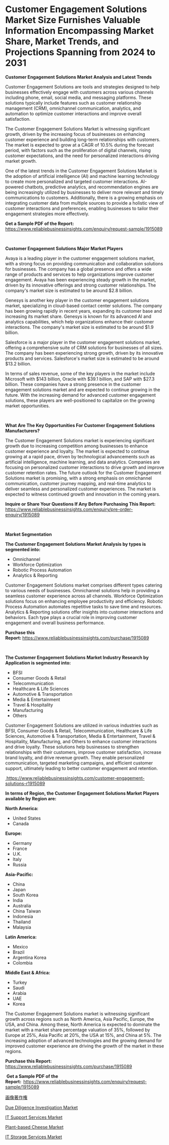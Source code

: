<p><h1>Customer Engagement Solutions Market Size Furnishes Valuable Information Encompassing Market Share, Market Trends, and Projections Spanning from 2024 to 2031</h1></p><p><strong>Customer Engagement Solutions Market Analysis and Latest Trends</strong></p>
<p><p>Customer Engagement Solutions are tools and strategies designed to help businesses effectively engage with customers across various channels including phone, email, social media, and messaging platforms. These solutions typically include features such as customer relationship management (CRM), omnichannel communication, analytics, and automation to optimize customer interactions and improve overall satisfaction.</p><p>The Customer Engagement Solutions Market is witnessing significant growth, driven by the increasing focus of businesses on enhancing customer experience and building long-term relationships with customers. The market is expected to grow at a CAGR of 10.5% during the forecast period, with factors such as the proliferation of digital channels, rising customer expectations, and the need for personalized interactions driving market growth.</p><p>One of the latest trends in the Customer Engagement Solutions Market is the adoption of artificial intelligence (AI) and machine learning technology to create more personalized and targeted customer interactions. AI-powered chatbots, predictive analytics, and recommendation engines are being increasingly utilized by businesses to deliver more relevant and timely communications to customers. Additionally, there is a growing emphasis on integrating customer data from multiple sources to provide a holistic view of customer interactions and preferences, enabling businesses to tailor their engagement strategies more effectively.</p></p>
<p><strong>Get a Sample PDF of the Report:&nbsp;</strong> <a href="https://www.reliablebusinessinsights.com/enquiry/request-sample/1915089">https://www.reliablebusinessinsights.com/enquiry/request-sample/1915089</a></p>
<p>&nbsp;</p>
<p><strong>Customer Engagement Solutions Major Market Players</strong></p>
<p><p>Avaya is a leading player in the customer engagement solutions market, with a strong focus on providing communication and collaboration solutions for businesses. The company has a global presence and offers a wide range of products and services to help organizations improve customer engagement. Avaya has been experiencing steady growth in the market, driven by its innovative offerings and strong customer relationships. The company's market size is estimated to be around $2.8 billion.</p><p>Genesys is another key player in the customer engagement solutions market, specializing in cloud-based contact center solutions. The company has been growing rapidly in recent years, expanding its customer base and increasing its market share. Genesys is known for its advanced AI and analytics capabilities, which help organizations enhance their customer interactions. The company's market size is estimated to be around $1.9 billion.</p><p>Salesforce is a major player in the customer engagement solutions market, offering a comprehensive suite of CRM solutions for businesses of all sizes. The company has been experiencing strong growth, driven by its innovative products and services. Salesforce's market size is estimated to be around $13.2 billion.</p><p>In terms of sales revenue, some of the key players in the market include Microsoft with $143 billion, Oracle with $39.1 billion, and SAP with $27.3 billion. These companies have a strong presence in the customer engagement solutions market and are expected to continue growing in the future. With the increasing demand for advanced customer engagement solutions, these players are well-positioned to capitalize on the growing market opportunities.</p></p>
<p>&nbsp;</p>
<p><strong>What Are The Key Opportunities For Customer Engagement Solutions Manufacturers?</strong></p>
<p><p>The Customer Engagement Solutions market is experiencing significant growth due to increasing competition among businesses to enhance customer experience and loyalty. The market is expected to continue growing at a rapid pace, driven by technological advancements such as artificial intelligence, machine learning, and data analytics. Companies are focusing on personalized customer interactions to drive growth and improve customer retention rates. The future outlook for the Customer Engagement Solutions market is promising, with a strong emphasis on omnichannel communication, customer journey mapping, and real-time analytics to deliver seamless and personalized customer experiences. The market is expected to witness continued growth and innovation in the coming years.</p></p>
<p><strong>Inquire or Share Your Questions If Any Before Purchasing This Report:</strong> <a href="https://www.reliablebusinessinsights.com/enquiry/pre-order-enquiry/1915089">https://www.reliablebusinessinsights.com/enquiry/pre-order-enquiry/1915089</a></p>
<p>&nbsp;</p>
<p><strong>Market Segmentation</strong></p>
<p><strong>The Customer Engagement Solutions Market Analysis by types is segmented into:</strong></p>
<p><ul><li>Omnichannel</li><li>Workforce Optimization</li><li>Robotic Process Automation</li><li>Analytics & Reporting</li></ul></p>
<p><p>Customer Engagement Solutions market comprises different types catering to various needs of businesses. Omnichannel solutions help in providing a seamless customer experience across all channels. Workforce Optimization solutions focus on enhancing employee productivity and efficiency. Robotic Process Automation automates repetitive tasks to save time and resources. Analytics & Reporting solutions offer insights into customer interactions and behaviors. Each type plays a crucial role in improving customer engagement and overall business performance.</p></p>
<p><strong>Purchase this Report:&nbsp;</strong><a href="https://www.reliablebusinessinsights.com/purchase/1915089">https://www.reliablebusinessinsights.com/purchase/1915089</a></p>
<p>&nbsp;</p>
<p><strong>The Customer Engagement Solutions Market Industry Research by Application is segmented into:</strong></p>
<p><ul><li>BFSI</li><li>Consumer Goods & Retail</li><li>Telecommunication</li><li>Healthcare & Life Sciences</li><li>Automotive & Transportation</li><li>Media & Entertainment</li><li>Travel & Hospitality</li><li>Manufacturing</li><li>Others</li></ul></p>
<p><p>Customer Engagement Solutions are utilized in various industries such as BFSI, Consumer Goods & Retail, Telecommunication, Healthcare & Life Sciences, Automotive & Transportation, Media & Entertainment, Travel & Hospitality, Manufacturing, and Others to enhance customer interactions and drive loyalty. These solutions help businesses to strengthen relationships with their customers, improve customer satisfaction, increase brand loyalty, and drive revenue growth. They enable personalized communication, targeted marketing campaigns, and efficient customer support, ultimately leading to better customer engagement and retention.</p></p>
<p><a href="https://www.reliablebusinessinsights.com/customer-engagement-solutions-r1915089">&nbsp;https://www.reliablebusinessinsights.com/customer-engagement-solutions-r1915089</a></p>
<p><strong>In terms of Region, the Customer Engagement Solutions Market Players available by Region are:</strong></p>
<p>
    <p> <strong> North America: </strong>
        <ul>
            <li>United States</li>
            <li>Canada</li>
        </ul>
        </p> 
    <p> <strong> Europe: </strong>
        <ul>
            <li>Germany</li>
            <li>France</li>
            <li>U.K.</li>
            <li>Italy</li>
            <li>Russia</li>
        </ul>
        </p> 
    <p> <strong> Asia-Pacific: </strong>
        <ul>
            <li>China</li>
            <li>Japan</li>
            <li>South Korea</li>
            <li>India</li>
            <li>Australia</li>
            <li>China Taiwan</li>
            <li>Indonesia</li>
            <li>Thailand</li>
            <li>Malaysia</li>
        </ul>
        </p> 
    <p> <strong> Latin America: </strong>
        <ul>
            <li>Mexico</li>
            <li>Brazil</li>
            <li>Argentina Korea</li>
            <li>Colombia</li>
        </ul>
        </p> 
    <p> <strong> Middle East & Africa: </strong>
        <ul>
            <li>Turkey</li>
            <li>Saudi</li>
            <li>Arabia</li>
            <li>UAE</li>
            <li>Korea</li>
        </ul>
    </p>
    </p>
<p><p>The Customer Engagement Solutions market is witnessing significant growth across regions such as North America, Asia Pacific, Europe, the USA, and China. Among these, North America is expected to dominate the market with a market share percentage valuation of 35%, followed by Europe at 25%, Asia Pacific at 20%, the USA at 15%, and China at 5%. The increasing adoption of advanced technologies and the growing demand for improved customer experience are driving the growth of the market in these regions.</p></p>
<p><strong>Purchase this Report: </strong><a href="https://www.reliablebusinessinsights.com/purchase/1915089">https://www.reliablebusinessinsights.com/purchase/1915089</a></p>
<p>&nbsp;<strong>Get a Sample PDF of the Report:&nbsp;&nbsp;</strong><a href="https://www.reliablebusinessinsights.com/enquiry/request-sample/1915089">https://www.reliablebusinessinsights.com/enquiry/request-sample/1915089</a></p>
<p><strong></strong></p>
<p><p><a href="https://medium.com/@scotttyesha/%E7%94%BB%E5%83%8F%E8%91%97%E4%BD%9C%E6%A8%A9%E5%B8%82%E5%A0%B4%E3%82%B7%E3%82%A7%E3%82%A2-%E3%82%B5%E3%82%A4%E3%82%BA-%E3%83%88%E3%83%AC%E3%83%B3%E3%83%89-%E6%A5%AD%E7%95%8C%E5%88%86%E6%9E%90%E3%83%AC%E3%83%9D%E3%83%BC%E3%83%88-%E3%82%A2%E3%83%97%E3%83%AA%E3%82%B1%E3%83%BC%E3%82%B7%E3%83%A7%E3%83%B3%E5%88%A5-%E3%83%93%E3%82%B8%E3%83%8D%E3%82%B9-%E5%80%8B%E4%BA%BA-%E3%81%9D%E3%81%AE%E4%BB%96-%E3%82%BF%E3%82%A4%E3%83%97%E5%88%A5-%E7%84%A1%E6%96%99-%E6%9C%89%E6%96%99-%E3%81%8A%E3%82%88%E3%81%B32024%E5%B9%B4%E3%81%8B%E3%82%892031%E5%B9%B4%E3%81%BE%E3%81%A7%E3%81%AE%E4%BA%88%E6%B8%AC-d6e4997c3004">画像著作権</a></p><p><a href="https://www.linkedin.com/pulse/due-diligence-investigation-market-size-segmentation-qscye">Due Diligence Investigation Market</a></p><p><a href="https://github.com/ranaacryptoaddmin/Market-Research-Report-List-1/blob/main/it-support-services-market.md">IT Support Services Market</a></p><p><a href="https://medium.com/@caraleeh23/exploring-plant-based-cheese-market-dynamics-global-trends-and-future-growth-prospects-2024-a02ec8a06fb5">Plant-based Cheese Market</a></p><p><a href="https://github.com/jadenRaynor/Market-Research-Report-List-1/blob/main/it-storage-services-market.md">IT Storage Services Market</a></p></p>